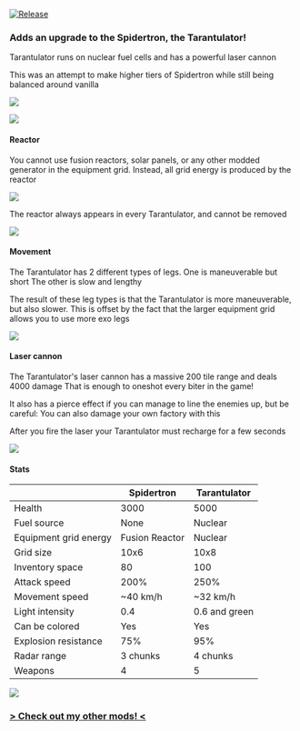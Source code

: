 [![Release](https://github.com/notnotmelon/tarantulator/actions/workflows/release.yml/badge.svg?branch=main)](https://github.com/notnotmelon/tarantulator/actions/workflows/release.yml)

### Adds an upgrade to the Spidertron, the Tarantulator!

Tarantulator runs on nuclear fuel cells and has a powerful laser cannon

This was an attempt to make higher tiers of Spidertron while still being balanced around vanilla

[![](https://res.cloudinary.com/marcomontalbano/image/upload/v1597887962/video_to_markdown/images/youtube--rdujnuzelqI-c05b58ac6eb4c4700831b2b3070cd403.jpg)](https://www.youtube.com/watch?v=rdujnuzelqI "")

![](https://mods-data.factorio.com/assets/4b89c9d3e7ae1cbb8457f0ae75444976ee64570f.png)
#### Reactor
You cannot use fusion reactors, solar panels, or any other modded generator in the equipment grid.
Instead, all grid energy is produced by the reactor

![](https://i.ibb.co/nC9vkf4/8.png)

The reactor always appears in every Tarantulator, and cannot be removed

![](https://mods-data.factorio.com/assets/4b89c9d3e7ae1cbb8457f0ae75444976ee64570f.png)
#### Movement
The Tarantulator has 2 different types of legs.
One is maneuverable but short
The other is slow and lengthy

The result of these leg types is that the Tarantulator is more maneuverable, but also slower.
This is offset by the fact that the larger equipment grid allows you to use more exo legs

![](https://mods-data.factorio.com/assets/4b89c9d3e7ae1cbb8457f0ae75444976ee64570f.png)
#### Laser cannon
The Tarantulator's laser cannon has a massive 200 tile range and deals 4000 damage
That is enough to oneshot every biter in the game!

It also has a pierce effect if you can manage to line the enemies up, but be careful:
You can also damage your own factory with this

After you fire the laser your Tarantulator must recharge for a few seconds

![](https://mods-data.factorio.com/assets/4b89c9d3e7ae1cbb8457f0ae75444976ee64570f.png)
#### Stats
|                 	| Spidertron 	| Tarantulator  	|
|-----------------	|------------	|---------------	|
| Health          	| 3000       	| 5000          	|
| Fuel source     	| None       	| Nuclear       	|
| Equipment grid energy     	| Fusion Reactor      	| Nuclear       	|
| Grid size       	| 10x6       	| 10x8          	|
| Inventory space 	| 80         	| 100           	|
| Attack speed    	| 200%       	| 250%          	|
| Movement speed  	| ~40 km/h   	| ~32 km/h      	|
| Light intensity 	| 0.4        	| 0.6 and green 	|
| Can be colored  	| Yes        	| Yes           	|
| Explosion resistance  	| 75%        	| 95%           	|
| Radar range  	| 3 chunks        	| 4 chunks           	|
| Weapons  	| 4        	| 5           	|

![](https://mods-data.factorio.com/assets/4b89c9d3e7ae1cbb8457f0ae75444976ee64570f.png)

### [> Check out my other mods! <](https://mods.factorio.com/user/notnotmelon)
